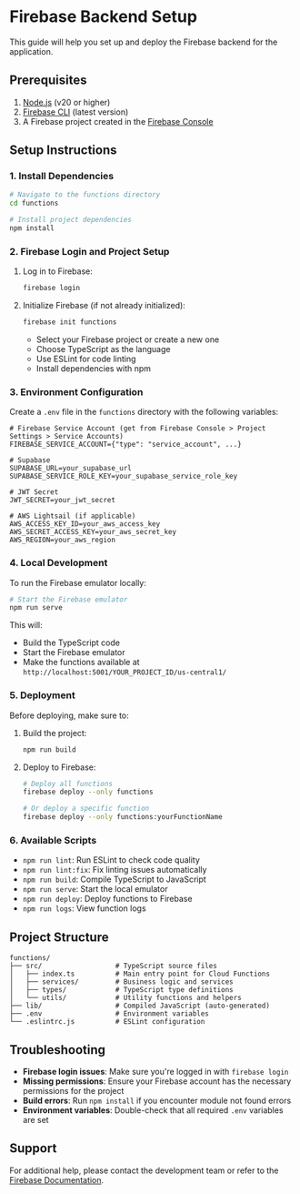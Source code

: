 # Firebase Backend Setup

This guide will help you set up and deploy the Firebase backend for the application.

## Prerequisites

1. [Node.js](https://nodejs.org/) (v20 or higher)
2. [Firebase CLI](https://firebase.google.com/docs/cli) (latest version)
3. A Firebase project created in the [Firebase Console](https://console.firebase.google.com/)

## Setup Instructions

### 1. Install Dependencies

```bash
# Navigate to the functions directory
cd functions

# Install project dependencies
npm install
```

### 2. Firebase Login and Project Setup

1. Log in to Firebase:
   ```bash
   firebase login
   ```

2. Initialize Firebase (if not already initialized):
   ```bash
   firebase init functions
   ```
   - Select your Firebase project or create a new one
   - Choose TypeScript as the language
   - Use ESLint for code linting
   - Install dependencies with npm

### 3. Environment Configuration

Create a `.env` file in the `functions` directory with the following variables:

```env
# Firebase Service Account (get from Firebase Console > Project Settings > Service Accounts)
FIREBASE_SERVICE_ACCOUNT={"type": "service_account", ...}

# Supabase
SUPABASE_URL=your_supabase_url
SUPABASE_SERVICE_ROLE_KEY=your_supabase_service_role_key

# JWT Secret
JWT_SECRET=your_jwt_secret

# AWS Lightsail (if applicable)
AWS_ACCESS_KEY_ID=your_aws_access_key
AWS_SECRET_ACCESS_KEY=your_aws_secret_key
AWS_REGION=your_aws_region
```

### 4. Local Development

To run the Firebase emulator locally:

```bash
# Start the Firebase emulator
npm run serve
```

This will:
- Build the TypeScript code
- Start the Firebase emulator
- Make the functions available at `http://localhost:5001/YOUR_PROJECT_ID/us-central1/`

### 5. Deployment

Before deploying, make sure to:
1. Build the project:
   ```bash
   npm run build
   ```

2. Deploy to Firebase:
   ```bash
   # Deploy all functions
   firebase deploy --only functions
   
   # Or deploy a specific function
   firebase deploy --only functions:yourFunctionName
   ```

### 6. Available Scripts

- `npm run lint`: Run ESLint to check code quality
- `npm run lint:fix`: Fix linting issues automatically
- `npm run build`: Compile TypeScript to JavaScript
- `npm run serve`: Start the local emulator
- `npm run deploy`: Deploy functions to Firebase
- `npm run logs`: View function logs

## Project Structure

```
functions/
├── src/                  # TypeScript source files
│   ├── index.ts          # Main entry point for Cloud Functions
│   ├── services/         # Business logic and services
│   ├── types/            # TypeScript type definitions
│   └── utils/            # Utility functions and helpers
├── lib/                  # Compiled JavaScript (auto-generated)
├── .env                  # Environment variables
└── .eslintrc.js          # ESLint configuration
```

## Troubleshooting

- **Firebase login issues**: Make sure you're logged in with `firebase login`
- **Missing permissions**: Ensure your Firebase account has the necessary permissions for the project
- **Build errors**: Run `npm install` if you encounter module not found errors
- **Environment variables**: Double-check that all required `.env` variables are set

## Support

For additional help, please contact the development team or refer to the [Firebase Documentation](https://firebase.google.com/docs).
